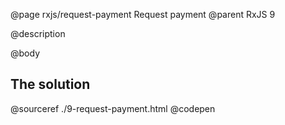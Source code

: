 @page rxjs/request-payment Request payment
@parent RxJS 9

@description

@body

## The solution

@sourceref ./9-request-payment.html
@codepen
